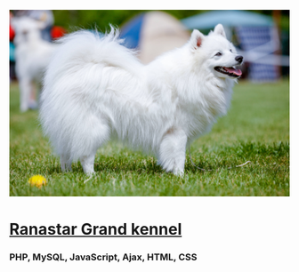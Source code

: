 ![Image alt](https://github.com/iovSerg/Ranastar/blob/main/assets/img/background/1.jpg)
# [Ranastar Grand kennel](https://ranastar.com "Ranastar kennel")
### PHP, MySQL, JavaScript, Ajax, HTML, CSS
